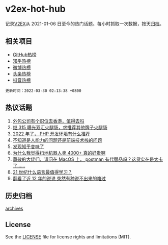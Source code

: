# v2ex-hot-hub

 记录[V2EX](https://www.v2ex.com/)从 2021-01-06 日至今的热门话题。每小时抓取一次数据，按天[归档](archives)。
 
 ## 相关项目

- [GitHub热榜](https://github.com/lonnyzhang423/github-hot-hub)
- [知乎热榜](https://github.com/lonnyzhang423/zhihu-hot-hub)
- [微博热榜](https://github.com/lonnyzhang423/weibo-hot-hub)
- [头条热榜](https://github.com/lonnyzhang423/toutiao-hot-hub)
- [抖音热榜](https://github.com/lonnyzhang423/douyin-hot-hub)


 `更新时间：2022-03-30 02:13:38 +0800`

## 热议话题

1. [外包公司有个职位去香港，值得去吗](https://www.v2ex.com/t/843541)
1. [继 315 曝光双汇火腿肠，求推荐其他牌子火腿肠](https://www.v2ex.com/t/843531)
1. [2022 年了， PHP 开发环境有什么推荐](https://www.v2ex.com/t/843525)
1. [不知道是人能力的问题还是前端技术栈的问题](https://www.v2ex.com/t/843599)
1. [发现知乎变味了](https://www.v2ex.com/t/843603)
1. [为什么我觉得扫地机器人卖 4000+ 真的好贵啊](https://www.v2ex.com/t/843546)
1. [尊敬的大佬们，请问在 MacOS 上， postman 有代替品吗？这货实在是太卡了……](https://www.v2ex.com/t/843621)
1. [21 世纪什么语言最值得学习？](https://www.v2ex.com/t/843536)
1. [翻看了近 12 年的说说 突然有种说不出来的难过](https://www.v2ex.com/t/843534)

## 历史归档

[archives](archives)

## License

See the [LICENSE](LICENSE) file for license rights and limitations (MIT).
